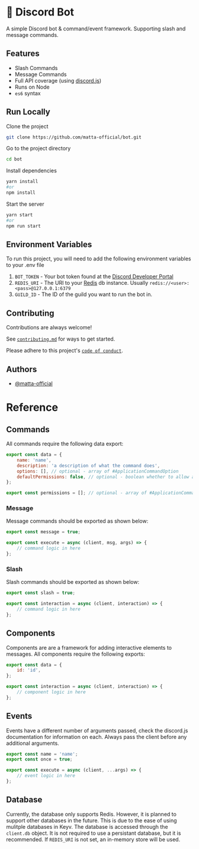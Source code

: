# 🤖 Discord Bot

A simple Discord bot & command/event framework. Supporting slash and message commands.

## Features

- Slash Commands
- Message Commands
- Full API coverage (using [discord.js](https://discord.js.org))
- Runs on Node
- `es6` syntax

## Run Locally

Clone the project

```bash
git clone https://github.com/matta-official/bot.git
```

Go to the project directory

```bash
cd bot
```

Install dependencies

```bash
yarn install
#or
npm install
```

Start the server

```bash
yarn start
#or
npm run start
```

## Environment Variables

To run this project, you will need to add the following environment variables to your .env file

1. `BOT_TOKEN` - Your bot token found at the [Discord Developer Portal](https://discord.com/developers)
2. `REDIS_URI` - The URI to your [Redis](https://redis.io) db instance. Usually `redis://<user>:<pass>@127.0.0.1:6379`
3. `GUILD_ID` - The ID of the guild you want to run the bot in.

## Contributing

Contributions are always welcome!

See [`contributing.md`](/contributing.md) for ways to get started.

Please adhere to this project's [`code of conduct`](/code_of_conduct.md).

## Authors

- [@matta-official](https://www.github.com/matta-official)

# Reference

## Commands

All commands require the following data export:

```js
export const data = {
	name: 'name',
	description: 'a description of what the command does',
	options: [], // optional - array of #ApplicationCommandOption
	defaultPermissions: false, // optional - boolean whether to allow access by default
};

export const permissions = []; // optional - array of #ApplicationCommandPermission
```

### Message

Message commands should be exported as shown below:

```js
export const message = true;

export const execute = async (client, msg, args) => {
	// command logic in here
};
```

### Slash

Slash commands should be exported as shown below:

```js
export const slash = true;

export const interaction = async (client, interaction) => {
	// command logic in here
};
```

## Components

Components are are a framework for adding interactive elements to messages. All components require the following exports:

```js
export const data = {
	id: 'id',
};

export const interaction = async (client, interaction) => {
	// component logic in here
};
```

## Events

Events have a different number of arguments passed, check the discord.js documentation for information on each. Always pass the client before any additional arguments.

```js
export const name = 'name';
export const once = true;

export const execute = async (client, ...args) => {
	// event logic in here
};
```

## Database

Currently, the database only supports Redis. However, it is planned to support other databases in the future. This is due to the ease of using mulitple databases in Keyv. The database is accessed through the `client.db` object. It is not required to use a persistant database, but it is recommended. If `REDIS_URI` is not set, an in-memory store will be used.
